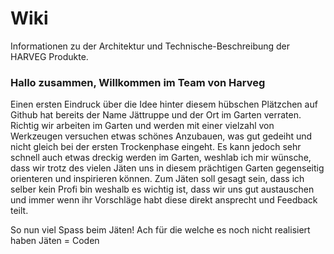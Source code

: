 # Wiki
Informationen zu der Architektur und Technische-Beschreibung der HARVEG Produkte.

### Hallo zusammen, Willkommen im Team von Harveg

Einen ersten Eindruck über die Idee hinter diesem hübschen Plätzchen auf Github hat bereits der Name Jättruppe und der Ort im Garten verraten.
Richtig wir arbeiten im Garten und werden mit einer vielzahl von Werkzeugen versuchen etwas schönes Anzubauen, was gut gedeiht und nicht gleich bei der ersten Trockenphase eingeht.
Es kann jedoch sehr schnell auch etwas dreckig werden im Garten, weshlab ich mir wünsche, dass wir trotz des vielen Jäten uns in diesem prächtigen Garten gegenseitig orienteren und inspirieren können.
Zum Jäten soll gesagt sein, dass ich selber kein Profi bin weshalb es wichtig ist, dass wir uns gut austauschen und immer wenn ihr Vorschläge habt diese direkt ansprecht und Feedback teilt.

So nun viel Spass beim Jäten! Ach für die welche es noch nicht realisiert haben Jäten = Coden
